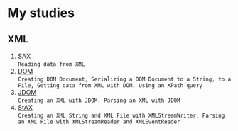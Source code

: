 # My studies
## XML
1. [SAX](https://github.com/pp8a/My_tests/tree/main/test-sax) </br> ```Reading data from XML```
2. [DOM](https://github.com/pp8a/My_tests/tree/main/test-dom)</br> ```Creating DOM Document, Serializing a DOM Document to a String, to a File, Getting data from XML with DOM, Using an XPath query```
3. [JDOM](https://github.com/pp8a/My_tests/tree/main/test-jdom)</br>```Creating an XML with JDOM, Parsing an XML with JDOM```
4. [StAX](https://github.com/pp8a/My_tests/tree/main/test-stax) </br> ```Creating an XML String and XML File with XMLStreamWriter, Parsing an XML File with XMLStreamReader and XMLEventReader```
